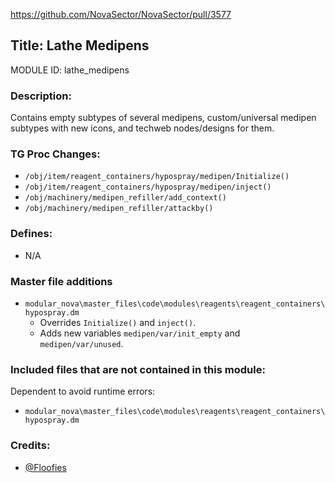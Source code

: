 https://github.com/NovaSector/NovaSector/pull/3577

## Title: Lathe Medipens

MODULE ID: lathe_medipens

### Description:

Contains empty subtypes of several medipens, custom/universal medipen subtypes with new icons, and techweb nodes/designs for them.

### TG Proc Changes:

- `/obj/item/reagent_containers/hypospray/medipen/Initialize()`
- `/obj/item/reagent_containers/hypospray/medipen/inject()`
- `/obj/machinery/medipen_refiller/add_context()`
- `/obj/machinery/medipen_refiller/attackby()`

### Defines:

- N/A

### Master file additions

- `modular_nova\master_files\code\modules\reagents\reagent_containers\hypospray.dm`
  - Overrides `Initialize()` and `inject()`.
  - Adds new variables `medipen/var/init_empty` and `medipen/var/unused`.

### Included files that are not contained in this module:

Dependent to avoid runtime errors:

- `modular_nova\master_files\code\modules\reagents\reagent_containers\hypospray.dm`

### Credits:
- [@Floofies](https://github.com/Floofies)
